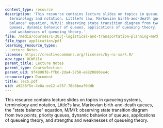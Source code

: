 ```yaml
---
content_type: resource
description: 'This resource contains lecture slides on topics in queueing systems,
  terminology and notation, Little?s law, Markovian birth-and-death queues, the "state
  balance" equation, M/M/1: observing state transition diagram from two points, priority
  queues, dynamic behavior of queues, applications of queueing theory, and strengths
  and weaknesses of queueing theory.'
file: /media/courses/1-203j-logistical-and-transportation-planning-methods-fall-2006/a9235f5e4e0aee12a55778e5beaf0ddb_lec5.pdf
file_type: application/pdf
learning_resource_types:
- Lecture Notes
license: https://creativecommons.org/licenses/by-nc-sa/4.0/
ocw_type: OCWFile
parent_title: Lecture Notes
parent_type: CourseSection
parent_uid: 9f4898f8-ffb6-2da4-5758-e8820800ee4c
resourcetype: Document
title: lec5.pdf
uid: a9235f5e-4e0a-ee12-a557-78e5beaf0ddb
---
```

This resource contains lecture slides on topics in queueing systems, terminology and notation, Little?s law, Markovian birth-and-death queues, the "state balance" equation, M/M/1: observing state transition diagram from two points, priority queues, dynamic behavior of queues, applications of queueing theory, and strengths and weaknesses of queueing theory.